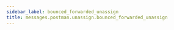 ```yaml
---
sidebar_label: bounced_forwarded_unassign
title: messages.postman.unassign.bounced_forwarded_unassign
---
```


